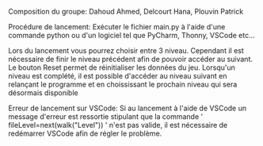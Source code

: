 Composition du groupe: Dahoud Ahmed, Delcourt Hana, Plouvin Patrick

Procédure de lancement: Exécuter le fichier main.py à l'aide d'une commande python ou d'un logiciel tel que PyCharm, Thonny, VSCode etc...

Lors du lancement vous pourrez choisir entre 3 niveau. Cependant il est nécessaire de finir le niveau précédent afin de pouvoir accéder au suivant.
Le bouton Reset permet de réinitialiser les données du jeu.
Lorsqu'un niveau est complété, il est possible d'accéder au niveau suivant en relançant le programme et en choississant le prochain niveau qui sera désormais disponible

Erreur de lancement sur VSCode: Si au lancement à l'aide de VSCode un message d'erreur est ressortie stipulant que la commande ' fileLevel=next(walk("Level")) '
n'est pas valide, il est nécessaire de redémarrer VSCode afin de régler le problème.
